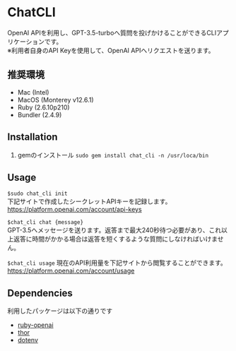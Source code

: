 # ChatCLI

OpenAI APIを利用し、GPT-3.5-turboへ質問を投げかけることができるCLIアプリケーションです。  
※利用者自身のAPI Keyを使用して、OpenAI APIへリクエストを送ります。

## 推奨環境
- Mac (Intel)
- MacOS (Monterey v12.6.1)
- Ruby (2.6.10p210)
- Bundler (2.4.9)

## Installation

1. gemのインストール
`sudo gem install chat_cli -n /usr/loca/bin`

## Usage

`$sudo chat_cli init`  
下記サイトで作成したシークレットAPIキーを記録します。  
https://platform.openai.com/account/api-keys

`$chat_cli chat {message}`   
GPT-3.5へメッセージを送ります。返答まで最大240秒待つ必要があり、これ以上返答に時間がかかる場合は返答を短くするような質問にしなければいけません。 

`$chat_cli usage`
現在のAPI利用量を下記サイトから閲覧することができます。   
https://platform.openai.com/account/usage

## Dependencies

利用したパッケージは以下の通りです
- [ruby-openai](https://github.com/alexrudall/ruby-openai)
- [thor](https://github.com/rails/thor)
- [dotenv](https://github.com/bkeepers/dotenv)
